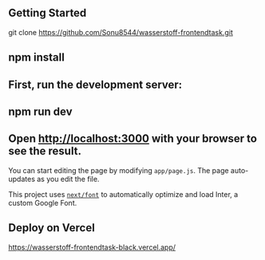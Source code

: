 ## Getting Started
git clone https://github.com/Sonu8544/wasserstoff-frontendtask.git
## npm install

## First, run the development server:

## npm run dev
## Open [http://localhost:3000](http://localhost:3000) with your browser to see the result.

You can start editing the page by modifying `app/page.js`. The page auto-updates as you edit the file.

This project uses [`next/font`](https://nextjs.org/docs/basic-features/font-optimization) to automatically optimize and load Inter, a custom Google Font.

## Deploy on Vercel
https://wasserstoff-frontendtask-black.vercel.app/ 
